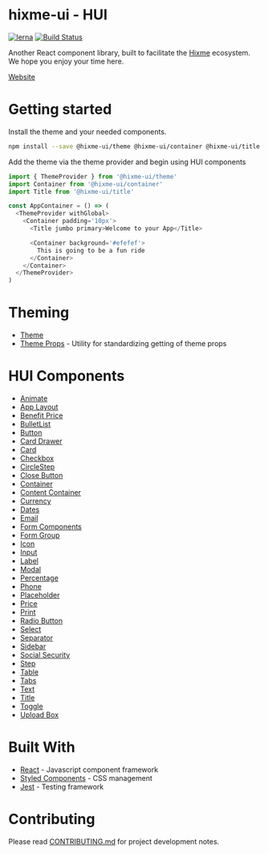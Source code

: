 hixme-ui - HUI
===============
[![lerna](https://img.shields.io/badge/maintained%20with-lerna-cc00ff.svg)](https://lernajs.io/)
[![Build Status](https://travis-ci.org/hixme/hixme-ui.svg?branch=master)](https://travis-ci.org/hixme/hixme-ui)

Another React component library, built to facilitate the
[Hixme](https://hixme.com/) ecosystem. We hope you enjoy your time here.

[Website](https://hixme.github.io/hixme-ui)

# Getting started

Install the theme and your needed components.

```bash
npm install --save @hixme-ui/theme @hixme-ui/container @hixme-ui/title
```

Add the theme via the theme provider and begin using HUI components

```javascript
import { ThemeProvider } from '@hixme-ui/theme'
import Container from '@hixme-ui/container'
import Title from '@hixme-ui/title'

const AppContainer = () => (
  <ThemeProvider withGlobal>
    <Container padding='10px'>
      <Title jumbo primary>Welcome to your App</Title>

      <Container background='#efefef'>
        This is going to be a fun ride
      </Container>
    </Container>
  </ThemeProvider>
)
```

# Theming 

- [Theme](https://github.com/hixme/hixme-ui/tree/master/packages/theme)
- [Theme Props](https://github.com/hixme/hixme-ui/tree/master/packages/theme-props) - Utility for standardizing getting of theme props

# HUI Components

- [Animate](https://github.com/hixme/hixme-ui/tree/master/packages/animate)
- [App Layout](https://github.com/hixme/hixme-ui/tree/master/packages/app-layout)
- [Benefit Price](https://github.com/hixme/hixme-ui/tree/master/packages/benefit-price)
- [BulletList](https://github.com/hixme/hixme-ui/tree/master/packages/bullet-list)
- [Button](https://github.com/hixme/hixme-ui/tree/master/packages/button)
- [Card Drawer](https://github.com/hixme/hixme-ui/tree/master/packages/card-drawer)
- [Card](https://github.com/hixme/hixme-ui/tree/master/packages/card)
- [Checkbox](https://github.com/hixme/hixme-ui/tree/master/packages/checkbox)
- [CircleStep](https://github.com/hixme/hixme-ui/tree/master/packages/circle-step)
- [Close Button](https://github.com/hixme/hixme-ui/tree/master/packages/close-button)
- [Container](https://github.com/hixme/hixme-ui/tree/master/packages/container)
- [Content Container](https://github.com/hixme/hixme-ui/tree/master/packages/content-container)
- [Currency](https://github.com/hixme/hixme-ui/tree/master/packages/currency)
- [Dates](https://github.com/hixme/hixme-ui/tree/master/packages/dates)
- [Email](https://github.com/hixme/hixme-ui/tree/master/packages/email)
- [Form Components](https://github.com/hixme/hixme-ui/tree/master/packages/forms)
- [Form Group](https://github.com/hixme/hixme-ui/tree/master/packages/form-group)
- [Icon](https://github.com/hixme/hixme-ui/tree/master/packages/icon)
- [Input](https://github.com/hixme/hixme-ui/tree/master/packages/input)
- [Label](https://github.com/hixme/hixme-ui/tree/master/packages/label)
- [Modal](https://github.com/hixme/hixme-ui/tree/master/packages/modal)
- [Percentage](https://github.com/hixme/hixme-ui/tree/master/packages/percentage)
- [Phone](https://github.com/hixme/hixme-ui/tree/master/packages/phone)
- [Placeholder](https://github.com/hixme/hixme-ui/tree/master/packages/placeholder)
- [Price](https://github.com/hixme/hixme-ui/tree/master/packages/price)
- [Print](https://github.com/hixme/hixme-ui/tree/master/packages/print)
- [Radio Button](https://github.com/hixme/hixme-ui/tree/master/packages/radio-button)
- [Select](https://github.com/hixme/hixme-ui/tree/master/packages/select)
- [Separator](https://github.com/hixme/hixme-ui/tree/master/packages/separator)
- [Sidebar](https://github.com/hixme/hixme-ui/tree/master/packages/sidebar)
- [Social Security](https://github.com/hixme/hixme-ui/tree/master/packages/social-security)
- [Step](https://github.com/hixme/hixme-ui/tree/master/packages/step)
- [Table](https://github.com/hixme/hixme-ui/tree/master/packages/table)
- [Tabs](https://github.com/hixme/hixme-ui/tree/master/packages/tabs)
- [Text](https://github.com/hixme/hixme-ui/tree/master/packages/text)
- [Title](https://github.com/hixme/hixme-ui/tree/master/packages/title)
- [Toggle](https://github.com/hixme/hixme-ui/tree/master/packages/toggle)
- [Upload Box](https://github.com/hixme/hixme-ui/tree/master/packages/upload-box)

# Built With
- [React](https://reactjs.org/) - Javascript component framework
- [Styled Components](https://www.styled-components.com) - CSS management
- [Jest](https://facebook.github.io/jest/) - Testing framework

# Contributing
Please read
[CONTRIBUTING.md](https://github.com/hixme/hixme-ui/blob/master/CONTRIBUTING.md)
for project development notes.


